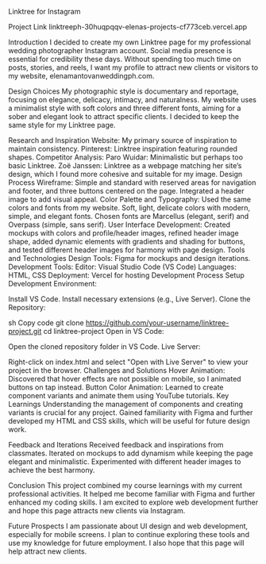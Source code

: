 Linktree for Instagram

Project Link
linktreeph-30huqpqqv-elenas-projects-cf773ceb.vercel.app

Introduction
I decided to create my own Linktree page for my professional wedding photographer Instagram account. Social media presence is essential for credibility these days. Without spending too much time on posts, stories, and reels, I want my profile to attract new clients or visitors to my website, elenamantovanweddingph.com.

Design Choices
My photographic style is documentary and reportage, focusing on elegance, delicacy, intimacy, and naturalness. My website uses a minimalist style with soft colors and three different fonts, aiming for a sober and elegant look to attract specific clients. I decided to keep the same style for my Linktree page.

Research and Inspiration
Website: My primary source of inspiration to maintain consistency.
Pinterest: Linktree inspiration featuring rounded shapes.
Competitor Analysis:
Paro Wuidar: Minimalistic but perhaps too basic Linktree.
Zoë Janssen: Linktree as a webpage matching her site’s design, which I found more cohesive and suitable for my image.
Design Process
Wireframe: Simple and standard with reserved areas for navigation and footer, and three buttons centered on the page. Integrated a header image to add visual appeal.
Color Palette and Typography: Used the same colors and fonts from my website. Soft, light, delicate colors with modern, simple, and elegant fonts. Chosen fonts are Marcellus (elegant, serif) and Overpass (simple, sans serif).
User Interface Development: Created mockups with colors and profile/header images, refined header image shape, added dynamic elements with gradients and shading for buttons, and tested different header images for harmony with page design.
Tools and Technologies
Design Tools: Figma for mockups and design iterations.
Development Tools:
Editor: Visual Studio Code (VS Code)
Languages: HTML, CSS
Deployment: Vercel for hosting
Development Process
Setup Development Environment:

Install VS Code.
Install necessary extensions (e.g., Live Server).
Clone the Repository:

sh
Copy code
git clone https://github.com/your-username/linktree-project.git
cd linktree-project
Open in VS Code:

Open the cloned repository folder in VS Code.
Live Server:

Right-click on index.html and select "Open with Live Server" to view your project in the browser.
Challenges and Solutions
Hover Animation: Discovered that hover effects are not possible on mobile, so I animated buttons on tap instead.
Button Color Animation: Learned to create component variants and animate them using YouTube tutorials.
Key Learnings
Understanding the management of components and creating variants is crucial for any project. Gained familiarity with Figma and further developed my HTML and CSS skills, which will be useful for future design work.

Feedback and Iterations
Received feedback and inspirations from classmates. Iterated on mockups to add dynamism while keeping the page elegant and minimalistic. Experimented with different header images to achieve the best harmony.

Conclusion
This project combined my course learnings with my current professional activities. It helped me become familiar with Figma and further enhanced my coding skills. I am excited to explore web development further and hope this page attracts new clients via Instagram.

Future Prospects
I am passionate about UI design and web development, especially for mobile screens. I plan to continue exploring these tools and use my knowledge for future employment. I also hope that this page will help attract new clients.
